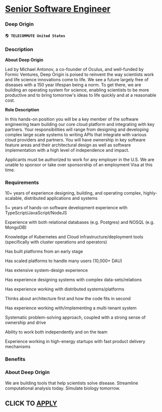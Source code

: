 # [Senior Software Engineer](https://www.remotewlb.com/apply/senior-software-engineer-83445)  
### Deep Origin  
#### `🌎 TELECOMMUTE United States`  

### **Description**

 **About Deep Origin**

Led by Michael Antonov, a co-founder of Oculus, and well-funded by Formic Ventures, Deep Origin is poised to reinvent the way scientists work and life science innovations come to life. We see a future largely free of diseases with a 150 year lifespan being a norm. To get there, we are building an operating system for science, enabling scientists to be more productive and to bring tomorrow's ideas to life quickly and at a reasonable cost.

 **Role Description**

In this hands-on position you will be a key member of the software engineering team building our core cloud platform and integrating with key partners. Your responsibilities will range from designing and developing complex large scale systems to writing APIs that integrate with various cloud providers and partners. You will have ownership in key software feature areas and their architectural design as well as software implementation with a high level of independence and impact.

Applicants must be authorized to work for any employer in the U.S. We are unable to sponsor or take over sponsorship of an employment Visa at this time.

###  **Requirements**

10+ years of experience designing, building, and operating complex, highly-scalable, distributed applications and systems

5+ years of hands-on software development experience with TypeScript/JavaScript/NodeJS

Experience with both relational databases (e.g. Postgres) and NOSQL (e.g. MongoDB)

Knowledge of Kubernetes and Cloud infrastructure/deployment tools (specifically with cluster operations and operators)

Has built platforms from an early stage

Has scaled platforms to handle many users (10,000+ DAU)

Has extensive system-design experience

Has experience designing systems with complex data-sets/relations

Has experience working with distributed systems/platforms

Thinks about architecture first and how the code fits in second

Has experience working with/implementing a multi-tenant system

Systematic problem-solving approach, coupled with a strong sense of ownership and drive

Ability to work both independently and on the team

Experience working in high-energy startups with fast product delivery mechanisms

###  **Benefits**

###  **About Deep Origin**

We are building tools that help scientists solve disease. Streamline computational analysis today. Simulate biology tomorrow.

  
## CLICK TO [APPLY](https://www.remotewlb.com/apply/senior-software-engineer-83445)

